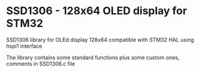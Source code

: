 # SSD1306 - 128x64 OLED display for STM32

SSD1306 library for OLEd display 128x64 compatible with STM32 HAL using hspi1 interface

The library contains some standard functions plus some custom ones, comments in SSD1306.c file
